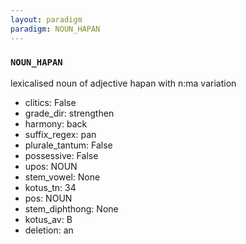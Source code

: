 ```yaml
---
layout: paradigm
paradigm: NOUN_HAPAN
---
```

### ` NOUN_HAPAN `

lexicalised noun of adjective hapan with n:ma variation
* clitics: False
* grade_dir: strengthen
* harmony: back
* suffix_regex: pan
* plurale_tantum: False
* possessive: False
* upos: NOUN
* stem_vowel: None
* kotus_tn: 34
* pos: NOUN
* stem_diphthong: None
* kotus_av: B
* deletion: an

